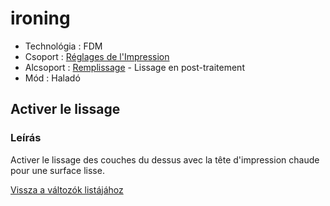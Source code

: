 # ironing

* Technológia : FDM
* Csoport : [Réglages de l'Impression](../print_settings/print_settings.md)
* Alcsoport : [Remplissage](../print_settings/print_settings.md#remplissage) - Lissage en post-traitement
* Mód : Haladó

## Activer le lissage

### Leírás

Activer le lissage des couches du dessus avec la tête d'impression chaude pour une surface lisse.

[Vissza a változók listájához](variable_list.md)


